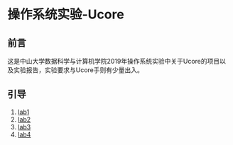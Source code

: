 # 操作系统实验-Ucore

## 前言
这是中山大学数据科学与计算机学院2019年操作系统实验中关于Ucore的项目以及实验报告，实验要求与Ucore手则有少量出入。

## 引导
1. [lab1](lab1)
2. [lab2](lab2)
3. [lab3](lab3)
4. [lab4](lab4)
